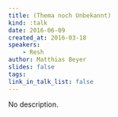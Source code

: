 ```yaml
---
title: (Thema noch Unbekannt)
kind: :talk
date: 2016-06-09
created_at: 2016-03-18
speakers:
    - Resh
author: Matthias Beyer
slides: false
tags:
link_in_talk_list: false
---
```


No description.


